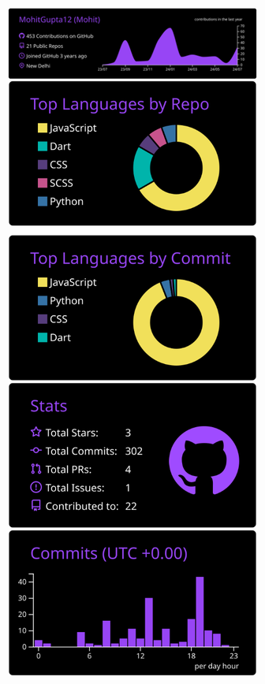 
<!-- Images in a single line with styling -->
<div class="image-container">
  <a href="https://github.com/vn7n24fzkq/github-profile-summary-cards">
    <img src="https://raw.githubusercontent.com/MohitGupta12/MohitGupta12/master/profile-summary-card-output/midnight_purple/0-profile-details.svg"  />
  </a>
  <a href="https://github.com/vn7n24fzkq/github-profile-summary-cards">
    <img src="https://raw.githubusercontent.com/MohitGupta12/MohitGupta12/master/profile-summary-card-output/midnight_purple/1-repos-per-language.svg"  />
  </a>
</div>

<!-- Second row -->
<p float="left">
  <a href="https://github.com/vn7n24fzkq/github-profile-summary-cards">
    <img src="https://raw.githubusercontent.com/MohitGupta12/MohitGupta12/master/profile-summary-card-output/midnight_purple/2-most-commit-language.svg" />
  </a>
  <a href="https://github.com/vn7n24fzkq/github-profile-summary-cards">
    <img src="https://raw.githubusercontent.com/MohitGupta12/MohitGupta12/master/profile-summary-card-output/midnight_purple/3-stats.svg" />
  </a>
  <a href="https://github.com/vn7n24fzkq/github-profile-summary-cards">
    <img src="https://raw.githubusercontent.com/MohitGupta12/MohitGupta12/master/profile-summary-card-output/midnight_purple/4-productive-time.svg" />
  </a>
</p>
